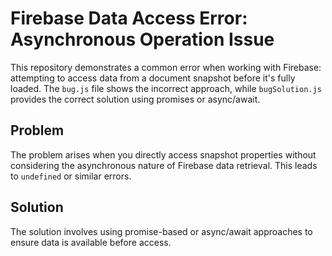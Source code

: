 # Firebase Data Access Error: Asynchronous Operation Issue

This repository demonstrates a common error when working with Firebase: attempting to access data from a document snapshot before it's fully loaded.  The `bug.js` file shows the incorrect approach, while `bugSolution.js` provides the correct solution using promises or async/await.

## Problem

The problem arises when you directly access snapshot properties without considering the asynchronous nature of Firebase data retrieval.  This leads to `undefined` or similar errors. 

## Solution

The solution involves using promise-based or async/await approaches to ensure data is available before access.